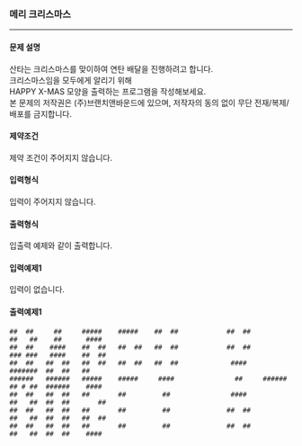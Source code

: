 ### 메리 크리스마스

***

#### 문제 설명
산타는 크리스마스를 맞이하여 연탄 배달을 진행하려고 합니다.  
크리스마스임을 모두에게 알리기 위해  
HAPPY X-MAS 모양을 출력하는 프로그램을 작성해보세요.  
본 문제의 저작권은 (주)브랜치앤바운드에 있으며, 저작자의 동의 없이 무단 전재/복제/배포를 금지합니다.

#### 제약조건
제약 조건이 주어지지 않습니다.

#### 입력형식
입력이 주어지지 않습니다.

#### 출력형식
입출력 예제와 같이 출력합니다.

#### 입력예제1

입력이 없습니다.

#### 출력예제1
```
##  ##     ##     #####    #####    ##  ##            ##  ##            ##   ##    ##      ####
##  ##    ####    ##  ##   ##  ##   ##  ##            ##  ##            ### ###   ####    ##  ##
##  ##   ##  ##   ##  ##   ##  ##   ##  ##             ####             #######  ##  ##   ##
######   ######   #####    #####     ####               ##     ######   ## # ##  ######    ####
##  ##   ##  ##   ##       ##         ##               ####             ##   ##  ##  ##       ##
##  ##   ##  ##   ##       ##         ##              ##  ##            ##   ##  ##  ##   ##  ##
##  ##   ##  ##   ##       ##         ##              ##  ##            ##   ##  ##  ##    ####
```
